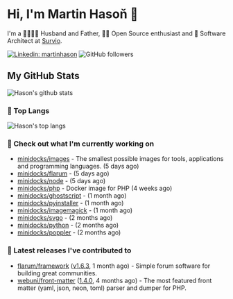 # Hi, I'm Martin Hasoň 👋

I'm a 👨‍👩‍👧‍👦 Husband and Father, 🧑‍💻 Open Source enthusiast and 📐 Software Architect at [Survio](https://www.survio.com).

[![Linkedin: martinhason](https://img.shields.io/badge/-Martin%20Hasoň-blue?style=flat-square&logo=Linkedin&logoColor=white&link=https://www.linkedin.com/in/martinhason/)](https://www.linkedin.com/in/martinhason/)
![GitHub followers](https://img.shields.io/github/followers/hason?label=Follow&style=social)


## My GitHub Stats
![Hason's github stats](https://github-readme-stats.vercel.app/api?username=hason&show_icons=true&include_all_commits=true&theme=dracula&hide_border=true&hide_title=true)

### 💾 Top Langs
![Hason's top langs](https://github-readme-stats.vercel.app/api/top-langs/?username=hason&layout=compact&theme=dracula&hide_border=true&hide_title=true)

### 👷 Check out what I'm currently working on

- [minidocks/images](https://github.com/minidocks/images) - The smallest possible images for tools, applications and programming languages. (5 days ago)
- [minidocks/flarum](https://github.com/minidocks/flarum) -  (5 days ago)
- [minidocks/node](https://github.com/minidocks/node) -  (5 days ago)
- [minidocks/php](https://github.com/minidocks/php) - Docker image for PHP (4 weeks ago)
- [minidocks/ghostscript](https://github.com/minidocks/ghostscript) -  (1 month ago)
- [minidocks/pyinstaller](https://github.com/minidocks/pyinstaller) -  (1 month ago)
- [minidocks/imagemagick](https://github.com/minidocks/imagemagick) -  (1 month ago)
- [minidocks/svgo](https://github.com/minidocks/svgo) -  (2 months ago)
- [minidocks/python](https://github.com/minidocks/python) -  (2 months ago)
- [minidocks/poppler](https://github.com/minidocks/poppler) -  (2 months ago)

### 🔭 Latest releases I've contributed to

- [flarum/framework](https://github.com/flarum/framework) ([v1.6.3](https://github.com/flarum/framework/releases/tag/v1.6.3), 1 month ago) - Simple forum software for building great communities.
- [webuni/front-matter](https://github.com/webuni/front-matter) ([1.4.0](https://github.com/webuni/front-matter/releases/tag/1.4.0), 4 months ago) - The most featured front matter (yaml, json, neon, toml) parser and dumper for PHP.
